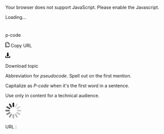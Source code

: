 Your browser does not support JavaScript. Please enable the Javascript.

Loading...

# 

p-code

![Copy URL](media/p-code/Copy.png)
Copy URL

![Download](media/p-code/Download.png)

Download topic

Abbreviation for *pseudocode*. Spell out on the first mention. 

Capitalize as *P-code* when it's the first word in a sentence. 

Use only in content for a technical audience.

![In progress](media/p-code/activity-large.gif)

URL :
